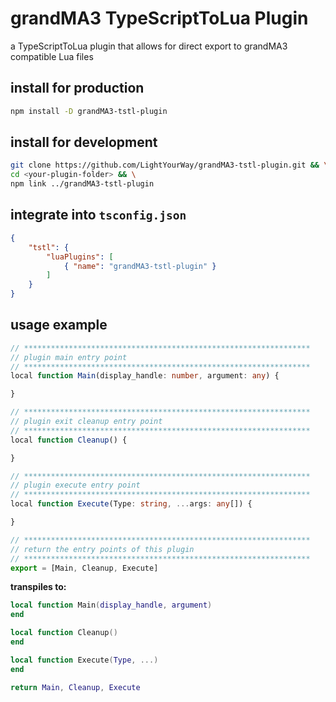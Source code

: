 # grandMA3 TypeScriptToLua Plugin
a TypeScriptToLua plugin that allows for direct export to grandMA3 compatible Lua files


## install for production
```bash
npm install -D grandMA3-tstl-plugin
```

## install for development
```bash
git clone https://github.com/LightYourWay/grandMA3-tstl-plugin.git && \
cd <your-plugin-folder> && \
npm link ../grandMA3-tstl-plugin
```

## integrate into `tsconfig.json`
```json
{
    "tstl": {
        "luaPlugins": [
            { "name": "grandMA3-tstl-plugin" }
        ]
    }
}
```

## usage example
```Typescript
// ****************************************************************
// plugin main entry point 
// ****************************************************************
local function Main(display_handle: number, argument: any) {

}

// ****************************************************************
// plugin exit cleanup entry point 
// ****************************************************************
local function Cleanup() {

}

// ****************************************************************
// plugin execute entry point 
// ****************************************************************
local function Execute(Type: string, ...args: any[]) {

}

// ****************************************************************
// return the entry points of this plugin
// ****************************************************************
export = [Main, Cleanup, Execute]
```

**transpiles to:**

```Lua
local function Main(display_handle, argument)
end

local function Cleanup()
end

local function Execute(Type, ...)
end

return Main, Cleanup, Execute
```